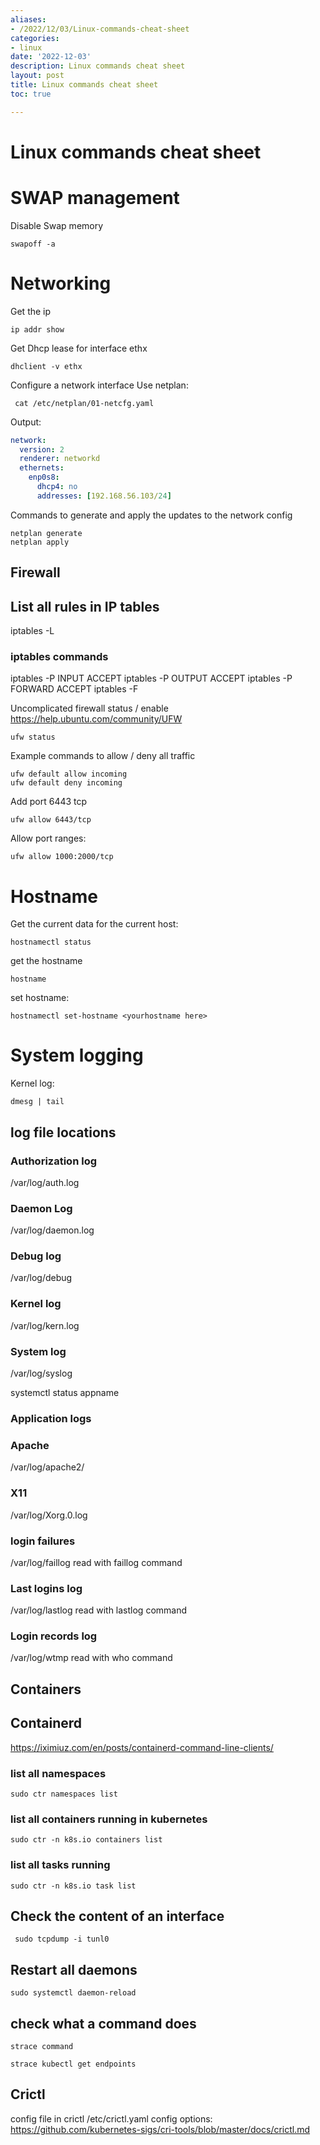 ```yaml
---
aliases:
- /2022/12/03/Linux-commands-cheat-sheet
categories:
- linux
date: '2022-12-03'
description: Linux commands cheat sheet
layout: post
title: Linux commands cheat sheet
toc: true

---
```


# Linux commands cheat sheet

# SWAP management

Disable Swap memory

```
swapoff -a
```


# Networking

Get the ip 
```
ip addr show
```

Get Dhcp lease for interface ethx
```
dhclient -v ethx
```

Configure a network interface
Use netplan:
```
 cat /etc/netplan/01-netcfg.yaml
```
Output:

```yaml
network:
  version: 2
  renderer: networkd
  ethernets:
    enp0s8:
      dhcp4: no
      addresses: [192.168.56.103/24]
```
Commands to generate and apply the updates to the network config

```
netplan generate
netplan apply
```

## Firewall

## List all rules in IP tables
iptables -L

### iptables  commands



iptables -P INPUT ACCEPT
iptables -P OUTPUT ACCEPT
iptables -P FORWARD ACCEPT
iptables -F


Uncomplicated firewall status / enable
https://help.ubuntu.com/community/UFW

```
ufw status
```

Example commands to allow / deny all traffic

```
ufw default allow incoming
ufw default deny incoming
```

Add port 6443 tcp

```
ufw allow 6443/tcp
```

Allow port ranges:

```
ufw allow 1000:2000/tcp
```

# Hostname
Get the current data for the current host:

```
hostnamectl status
```

get the hostname
```
hostname
```

set hostname:
```
hostnamectl set-hostname <yourhostname here>
```

# System logging

Kernel log:
```
dmesg | tail
```


## log file locations

### Authorization log
/var/log/auth.log

### Daemon Log
/var/log/daemon.log

### Debug log
/var/log/debug

### Kernel log
/var/log/kern.log

### System log
/var/log/syslog

systemctl status appname


### Application logs 

### Apache
/var/log/apache2/ 

### X11
/var/log/Xorg.0.log

### login failures
/var/log/faillog
read with faillog command

### Last logins log
/var/log/lastlog 
read with lastlog command

### Login records log
/var/log/wtmp read with who command


## Containers

## Containerd
https://iximiuz.com/en/posts/containerd-command-line-clients/

### list all namespaces
```
sudo ctr namespaces list
```

### list all containers running in kubernetes
```
sudo ctr -n k8s.io containers list
```

### list all tasks running
```
sudo ctr -n k8s.io task list
```

## Check the content of an interface
```
 sudo tcpdump -i tunl0
```
## Restart all daemons
```
sudo systemctl daemon-reload
```

## check what a command does 
```
strace command

strace kubectl get endpoints
```

## Crictl
config file in crictl /etc/crictl.yaml
config options: https://github.com/kubernetes-sigs/cri-tools/blob/master/docs/crictl.md

